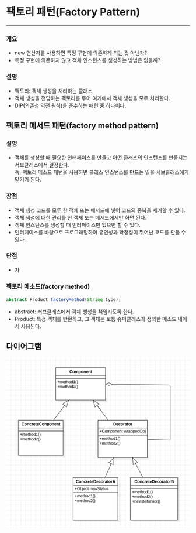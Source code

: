 # 팩토리 패턴(Factory Pattern)
***
### 개요
- new 연산자를 사용하면 특정 구현에 의존하게 되는 것 아닌가?
- 특정 구현에 의존하지 않고 객체 인스턴스를 생성하는 방법은 없을까?

### 설명
- 팩토리: 객체 생성을 처리하는 클래스
- 객체 생성을 전담하는 팩토리를 두어 여기에서 객체 생성을 모두 처리한다.
- DIP(의존성 역전 원칙)을 준수하는 패턴 중 하나이다.


## 팩토리 메서드 패턴(factory method pattern)

### 설명
- 객체를 생성할 때 필요한 인터페이스를 만들고 어떤 클래스의 인스턴스를 만들지는 서브클래스에서 결정한다. <br> 즉, 팩토리 메소드 패턴을 사용하면 클래스 인스턴스를 만드는 일을 서브클래스에게 맡기기 된다.

### 장점
- 객체 생성 코드를 모두 한 객체 또는 메서드에 넣어 코드의 중복을 제거할 수 있다.
- 객체 생성에 대한 관리를 한 객체 또는 메서드에서만 하면 된다.
- 객체 인스턴스를 생성할 때 인터페이스만 있으면 할 수 있다.
- 인터페이스를 바탕으로 프로그래밍하여 유연성과 확정성이 뛰어난 코드를 만들 수 있다.

### 단점
- 자

### 팩토리 메소드(factory method)
```java
abstract Product factoryMethod(String type);
```
- abstract: 서브클래스에서 객체 생성을 책임지도록 한다.
- Product: 특정 객체를 반환하고, 그 객체는 보통 슈퍼클래스가 정의한 메소드 내에서 사용된다.
## 다이어그램
![decorator.png](..%2Fimages%2Fdecorator.png)